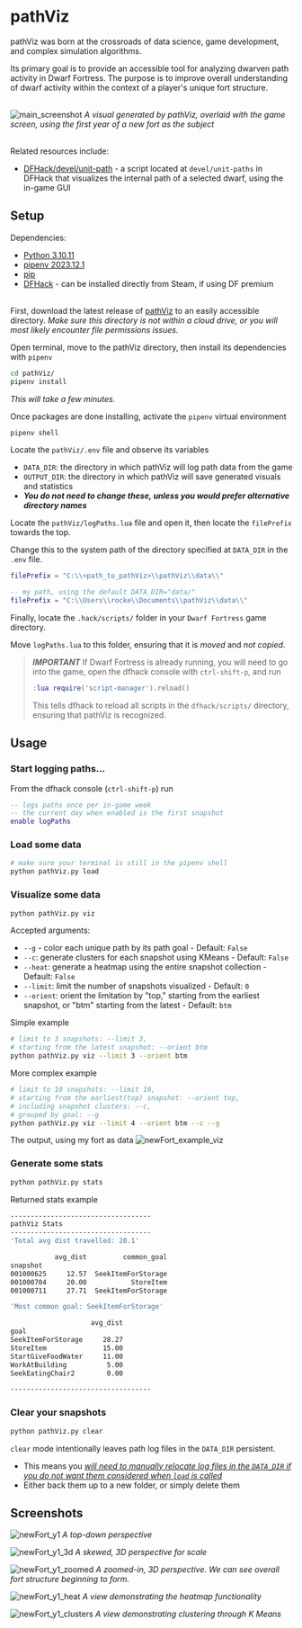 # pathViz

pathViz was born at the crossroads of data science, game development, and complex simulation algorithms. 

Its primary goal is to provide an accessible tool for analyzing dwarven path activity in Dwarf Fortress. The purpose is to improve overall understanding of dwarf activity within the context of a player's unique fort structure.
<br><br>

![main_screenshot](images/topDown_overlaid.png)
*A visual generated by pathViz, overlaid with the game screen, using the first year of a new fort as the subject*
<br><br>

Related resources include:
- [DFHack/devel/unit-path](https://github.com/DFHack/scripts/blob/master/devel/unit-path.lua) - a script located at `devel/unit-paths` in DFHack that visualizes the internal path of a selected dwarf, using the in-game GUI

## Setup

Dependencies:
- [Python 3.10.11](https://www.python.org/downloads/release/python-31011/)
- [pipenv 2023.12.1](https://pypi.org/project/pipenv/2023.12.1/)
- [pip](https://pypi.org/project/pip/)
- [DFHack](https://docs.dfhack.org/en/stable/docs/Installing.html#installing) - can be installed directly from Steam, if using DF premium
<br><br>

First, download the latest release of [pathViz](https://github.com/crystalfiction/pathViz/releases) to an easily accessible directory. *Make sure this directory is not within a cloud drive, or you will most likely encounter file permissions issues.*

Open terminal, move to the pathViz directory, then install its dependencies with `pipenv`
```bash
cd pathViz/
pipenv install
```

*This will take a few minutes.*

Once packages are done installing, activate the `pipenv` virtual environment
```bash
pipenv shell
```

Locate the `pathViz/.env` file and observe its variables
- `DATA_DIR`: the directory in which pathViz will log path data from the game
- `OUTPUT_DIR`: the directory in which pathViz will save generated visuals and statistics
- ***You do not need to change these, unless you would prefer alternative directory names***


Locate the `pathViz/logPaths.lua` file and open it, then locate the `filePrefix` towards the top. 

Change this to the system path of the directory specified at `DATA_DIR` in the `.env` file.
```lua
filePrefix = "C:\\<path_to_pathViz>\\pathViz\\data\\"

-- my path, using the default DATA_DIR="data/"
filePrefix = "C:\\Users\\rocke\\Documents\\pathViz\\data\\"
```

Finally, locate the `.hack/scripts/` folder in your `Dwarf Fortress` game directory. 

Move `logPaths.lua` to this folder, ensuring that it is _moved_ and _not copied_.

> ***IMPORTANT***
> If Dwarf Fortress is already running, you will need to go into the game, open the dfhack console with `ctrl-shift-p`, and run
> ```lua
> :lua require('script-manager').reload()
> ```
>
> This tells dfhack to reload all scripts in the `dfhack/scripts/` directory, ensuring that pathViz is recognized.



## Usage

### Start logging paths...
From the dfhack console (`ctrl-shift-p`) run
```lua
-- logs paths once per in-game week
-- the current day when enabled is the first snapshot
enable logPaths
```

### Load some data
```bash
# make sure your terminal is still in the pipenv shell
python pathViz.py load
```

### Visualize some data
```bash
python pathViz.py viz
```

Accepted arguments:
- `--g` - color each unique path by its path goal - Default: `False`
- `--c`: generate clusters for each snapshot using KMeans - Default: `False`
- `--heat`: generate a heatmap using the entire snapshot collection - Default: `False`
- `--limit`: limit the number of snapshots visualized - Default: `0`
- `--orient`: orient the limitation by "top," starting from the earliest snapshot, or "btm" starting from the latest - Default: `btm`

Simple example
```bash
# limit to 3 snapshots: --limit 3,
# starting from the latest snapshot: --orient btm
python pathViz.py viz --limit 3 --orient btm
```

More complex example
```bash
# limit to 10 snapshots: --limit 10,
# starting from the earliest(top) snapshot: --orient top,
# including snapshot clusters: --c,
# grouped by goal: --g
python pathViz.py viz --limit 4 --orient btm --c --g
```

The output, using my fort as data
![newFort_example_viz](images/newFort_example_viz.png)

### Generate some stats
```bash
python pathViz.py stats
```

Returned stats example
```bash
-----------------------------------
pathViz Stats
-----------------------------------
'Total avg dist travelled: 20.1'

           avg_dist         common_goal
snapshot
001000625     12.57  SeekItemForStorage
001000704     20.00           StoreItem
001000711     27.71  SeekItemForStorage

'Most common goal: SeekItemForStorage'

                    avg_dist
goal
SeekItemForStorage     28.27
StoreItem              15.00
StartGiveFoodWater     11.00
WorkAtBuilding          5.00
SeekEatingChair2        0.00

-----------------------------------
```


### Clear your snapshots
```bash
python pathViz.py clear
```

`clear` mode intentionally leaves path log files in the `DATA_DIR` persistent.
- This means you <u>_will need to manually relocate log files in the `DATA_DIR` if you do not want them considered when `load` is called_</u>
- Either back them up to a new folder, or simply delete them


## Screenshots

![newFort_y1](images/newFort_y1.png)
*A top-down perspective*

![newFort_y1_3d](images/newFort_y1_3d.png)
*A skewed, 3D perspective for scale*

![newFort_y1_zoomed](images/newFort_y1_zoomed.png)
*A zoomed-in, 3D perspective. We can see overall fort structure beginning to form.*

![newFort_y1_heat](images/newFort_y1_heat.png)
*A view demonstrating the heatmap functionality*

![newFort_y1_clusters](images/newFort_y1_clusters.png)
*A view demonstrating clustering through K Means*